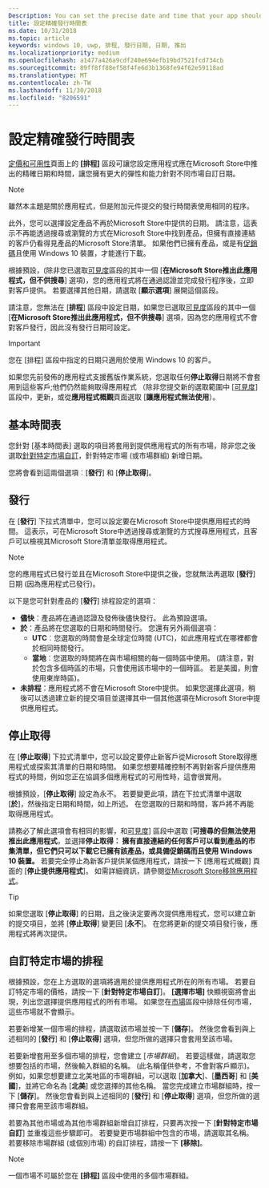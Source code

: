 ```yaml
---
Description: You can set the precise date and time that your app should become available in the Store, giving you greater flexibility and the ability to customize dates for different markets.
title: 設定精確發行時間表
ms.date: 10/31/2018
ms.topic: article
keywords: windows 10, uwp, 排程, 發行日期, 日期, 推出
ms.localizationpriority: medium
ms.openlocfilehash: a1477a426a9cdf240e694efb19bd7521fcd734cb
ms.sourcegitcommit: 89ff8ff88ef58f4fe6d3b1368fe94f62e59118ad
ms.translationtype: MT
ms.contentlocale: zh-TW
ms.lasthandoff: 11/30/2018
ms.locfileid: "8206591"
---
```

# <a name="configure-precise-release-scheduling"></a>設定精確發行時間表

[定價和可用性](set-app-pricing-and-availability.md)頁面上的 **\[排程\]** 區段可讓您設定應用程式應在Microsoft Store中推出的精確日期和時間，讓您擁有更大的彈性和能力針對不同市場自訂日期。

> [!NOTE]
> 雖然本主題是關於應用程式，但是附加元件提交的發行時間表使用相同的程序。

此外，您可以選擇設定產品不再於Microsoft Store中提供的日期。 請注意，這表示不再能透過搜尋或瀏覽的方式在Microsoft Store中找到產品，但擁有直接連結的客戶仍看得見產品的Microsoft Store清單。 如果他們已擁有產品，或是有[促銷碼](generate-promotional-codes.md)且使用 Windows 10 裝置，才能進行下載。

根據預設，(除非您已選取[可見度](choose-visibility-options.md#discoverability)區段的其中一個 [**在Microsoft Store推出此應用程式，但不供搜尋**] 選項)，您的應用程式將在通過認證並完成發行程序後，立即對客戶提供。 若要選擇其他日期，請選取 [**顯示選項**] 展開這個區段。

請注意，您無法在 [**排程**] 區段中設定日期，如果您已選取[可見度](choose-visibility-options.md#discoverability)區段的其中一個 [**在Microsoft Store推出此應用程式，但不供搜尋**] 選項，因為您的應用程式不會對客戶發行，因此沒有發行日期可設定。

> [!IMPORTANT]
> 您在 [排程] 區段中指定的日期只適用於使用 Windows 10 的客戶。
>
>如果您先前發佈的應用程式支援舊版作業系統，您選取任何**停止取得**日期將不會套用到這些客戶;他們仍然能夠取得應用程式 （除非您提交新的選取範圍中 [[可見度](choose-visibility-options.md#discoverability)] 區段中，更新，或從**應用程式概觀**頁面選取 [**讓應用程式無法使用**）。


## <a name="base-schedule"></a>基本時間表

您針對 [基本時間表] 選取的項目將套用到提供應用程式的所有市場，除非您之後選取[針對特定市場自訂](#customize-the-schedule-for-specific-markets)，針對特定市場 (或市場群組) 新增日期。

您將會看到這兩個選項︰[**發行**] 和 [**停止取得**]。 

## <a name="release"></a>發行

在 [**發行**] 下拉式清單中，您可以設定要在Microsoft Store中提供應用程式的時間。 這表示，可在Microsoft Store中透過搜尋或瀏覽的方式搜尋應用程式，且客戶可以檢視其Microsoft Store清單並取得應用程式。

>[!NOTE]
> 您的應用程式已發行並且在Microsoft Store中提供之後，您就無法再選取 [**發行**] 日期 (因為應用程式已發行)。

以下是您可針對產品的 [**發行**] 排程設定的選項：
- **儘快**：產品將在通過認證及發佈後儘快發行。 此為預設選項。
- **於**：產品將在您選取的日期和時間發行。 您還有另外兩個選項：
   - **UTC**︰您選取的時間會是全球定位時間 (UTC)，如此應用程式在哪裡都會於相同時間發行。
   - **當地**︰您選取的時間將在與市場相關的每一個時區中使用。 (請注意，對於包含多個時區的市場，只會使用該市場中的一個時區。 若是美國，則會使用東岸時區)。
- **未排程**：應用程式將不會在Microsoft Store中提供。 如果您選擇此選項，稍後可以透過建立新的提交項目並選擇其中一個其他選項在Microsoft Store中提供應用程式。


## <a name="stop-acquisition"></a>停止取得

在 [**停止取得**] 下拉式清單中，您可以設定要停止新客戶從Microsoft Store取得應用程式或探索其清單的日期和時間。 如果您想要精確控制不再對新客戶提供應用程式的時間，例如您正在協調多個應用程式的可用性時，這會很實用。

根據預設，[**停止取得**] 設定為永不。 若要變更此項，請在下拉式清單中選取 [**於**]，然後指定日期和時間，如上所述。 在您選取的日期和時間，客戶將不再能取得應用程式。

請務必了解此選項會有相同的影響，和[可見度](choose-visibility-options.md#discoverability)\] 區段中選取 [**可搜尋的但無法使用推出此應用程式**，並選擇**停止取得： 擁有直接連結的任何客戶可以看到產品的市集清單，但它們只可以下載它已擁有該產品，或具備促銷碼而且使用 Windows 10 裝置。** 若要完全停止為新客戶提供某個應用程式，請按一下 [應用程式概觀] 頁面的 [**停止提供應用程式**]。 如需詳細資訊，請參閱[從Microsoft Store移除應用程式](guidance-for-app-package-management.md#removing-an-app-from-the-store)。

> [!TIP]
> 如果您選取 [**停止取得**] 的日期，且之後決定要再次提供應用程式，您可以建立新的提交項目，並將 [**停止取得**] 變更回 [**永不**]。 在您將更新的提交項目發行後，應用程式將再次提供。

## <a name="customize-the-schedule-for-specific-markets"></a>自訂特定市場的排程 

根據預設，您在上方選取的選項將適用於提供應用程式所在的所有市場。 若要自訂特定市場的價格，請按一下 [**針對特定市場自訂**]。 **\[選擇市場\]** 快顯視窗將會出現，列出您選擇提供應用程式的所有市場。 如果您在[市場](define-pricing-and-market-selection.md)區段中排除任何市場，這些市場就不會顯示。 

若要新增某一個市場的排程，請選取該市場並按一下 [**儲存**]。 然後您會看到與上述相同的 [**發行**] 和 [**停止取得**] 選項，但您所做的選擇只會套用至該市場。

若要新增套用至多個市場的排程，您會建立 [*市場群組*]。 若要這樣做，請選取您想要包括的市場，然後輸入群組的名稱。 (此名稱僅供參考，不會對客戶顯示)。例如，如果您想要建立北美地區的市場群組，可以選取 [**加拿大**]、[**墨西哥**] 和 [**美國**]，並將它命名為 [**北美**] 或您選擇的其他名稱。 當您完成建立市場群組時，按一下 [**儲存**]。 然後您會看到與上述相同的 [**發行**] 和 [**停止取得**] 選項，但您所做的選擇只會套用至該市場群組。

若要為其他市場或為其他市場群組新增自訂排程，只要再次按一下 [**針對特定市場自訂**] 並重複這些步驟即可。 若要變更市場群組中包含的市場，請選取其名稱。 若要移除市場群組 (或個別市場) 的自訂排程，請按一下 **\[移除\]**。

> [!NOTE]
> 一個市場不可屬於您在 **\[排程\]** 區段中使用的多個市場群組。 










